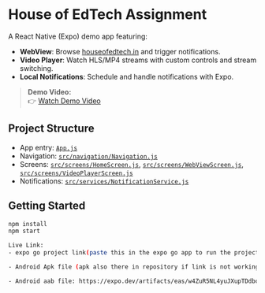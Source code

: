 # House of EdTech Assignment

A React Native (Expo) demo app featuring:

- **WebView**: Browse [houseofedtech.in](https://houseofedtech.in/) and trigger notifications.
- **Video Player**: Watch HLS/MP4 streams with custom controls and stream switching.
- **Local Notifications**: Schedule and handle notifications with Expo.

> **Demo Video:**  
👉 [Watch Demo Video](https://player.cloudinary.com/embed/?cloud_name=dfewioop6&public_id=Screen_Recording_2025-08-30_at_10.15.19_PM_pwdxg7&profile=cld-looping)


## Project Structure

- App entry: [`App.js`](App.js )
- Navigation: [`src/navigation/Navigation.js`](src/navigation/Navigation.js )
- Screens: [`src/screens/HomeScreen.js`](src/screens/HomeScreen.js ), [`src/screens/WebViewScreen.js`](src/screens/WebViewScreen.js ), [`src/screens/VideoPlayerScreen.js`](src/screens/VideoPlayerScreen.js )
- Notifications: [`src/services/NotificationService.js`](src/services/NotificationService.js )

## Getting Started

```sh
npm install
npm start

Live Link:
- expo go project link(paste this in the expo go app to run the project) : exp://u.expo.dev/f4d1ec0e-f90d-4920-bd8f-27c595b34e7c/group/1fef2265-bbb0-46ad-b7c6-0bdd03060649

- Android Apk file (apk also there in repository if link is not working use that: https://expo.dev/artifacts/eas/njEoL86sZVmVxYJVNt68Fu.apk

- Android aab file: https://expo.dev/artifacts/eas/w4ZuR5NL4yuJXupTDdbqVD.aab
```
